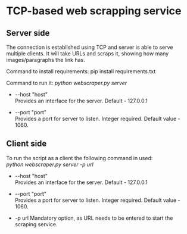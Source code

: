# TCP-based web scrapping service

## Server side
The connection is established using TCP and server is able to serve multiple clients.
It will take URLs and scraps it, showing how many images/paragraphs the link has.

Command to install requirements:
pip install requirements.txt

Command to run it:
_python webscraper.py server_
  
  
* --host "host"  
Provides an interface for the server. Default - 127.0.0.1

* --port "port"  
Provides a port for server to listen. Integer required. Default value - 1060.

## Client side

To run the script as a client the following command in used:  
_python webscraper.py server -p url_


* --host "host"  
Provides an interface for the server. Default - 127.0.0.1

* --port "port"  
Provides a port for server to listen. Integer required. Default value - 1060.

* -p url
Mandatory option, as URL needs to be entered to start the scraping service.
